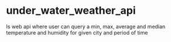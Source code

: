 # under_water_weather_api
Is web api where user can query a min, max, average and median temperature and humidity for given city and period of time
